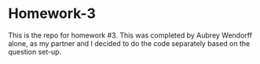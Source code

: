 # Homework-3
This is the repo for homework #3. This was completed by Aubrey Wendorff alone, as my partner and I decided to do the code separately based on the question set-up.
